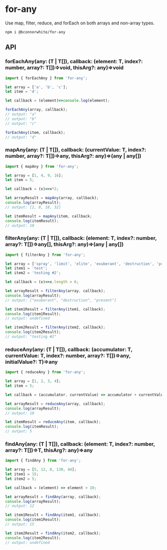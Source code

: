 # for-any

Use map, filter, reduce, and forEach on both arrays and non-array types.

```
npm i @bconnorwhite/for-any
```

## API

### forEachAny<T>(any: (T | T[]), callback: (element: T, index?: number, array?: T[])=>void, thisArg?: any)=>void

```js
import { forEachAny } from 'for-any';

let array = ['a', 'b', 'c'];
let item = 'd';

let callback = (element)=>console.log(element);

forEachAny(array, callback);
// output: "a"
// output: "b"
// output: "c"

forEachAny(item, callback);
// output: "d"
```

### mapAny<T>(any: (T | T[]), callback: (currentValue: T, index?: number, array?: T[])=>any, thisArg?: any)=>(any | any[])

```js
import { mapAny } from 'for-any';

let array = [1, 4, 9, 16];
let item = 5;

let callback = (x)=>x*2;

let arrayResult = mapAny(array, callback);
console.log(arrayResult);
// output: [2, 8, 18, 32]

let itemResult = mapAny(item, callback;
console.log(itemResult);
// output: 10
```

### filterAny<T>(any: (T | T[]), callback: (element: T, index?: number, array?: T[])=>any[], thisArg?: any)=>(any | any[])

```js
import { filterAny } from 'for-any';

let array = ['spray', 'limit', 'elite', 'exuberant', 'destruction', 'present'];
let item1 = 'test';
let item2 = 'testing #2';

let callback = (x)=>x.length > 6;

let arrayResult = filterAny(array, callback);
console.log(arrayResult);
// output: ["exuberant", "destruction", "present"]

let item1Result = filterAny(item1, callback);
console.log(item1Result);
// output: undefined

let item2Result = filterAny(item2, callback);
console.log(item2Result);
// output: "testing #2"
```

### reduceAny<T>(any: (T | T[]), callback: (accumulator: T, currentValue: T, index?: number, array?: T[])=>any, initialValue?: T)=>any

```js
import { reduceAny } from 'for-any';

let array = [1, 2, 3, 4];
let item = 5;

let callback = (accumulator, currentValue) => accumulator + currentValue;

let arrayResult = reduceAny(array, callback);
console.log(arrayResult);
// output: 10

let itemResult = reduceAny(item, callback);
console.log(itemResult);
// output: 5
```

### findAny<T>(any: (T | T[]), callback: (element: T, index?: number, array?: T[])=>T, thisArg?: any)=>any

```js
import { findAny } from 'for-any';

let array = [5, 12, 8, 130, 44];
let item1 = 15;
let item2 = 5;

let callback = (element) => element > 10;

let arrayResult = findAny(array, callback);
console.log(arrayResult);
// output: 12

let item1Result = findAny(item1, callback);
console.log(item1Result);
// output: 15

let item2Result = findAny(item2, callback);
console.log(item2Result);
// output: undefined
```

